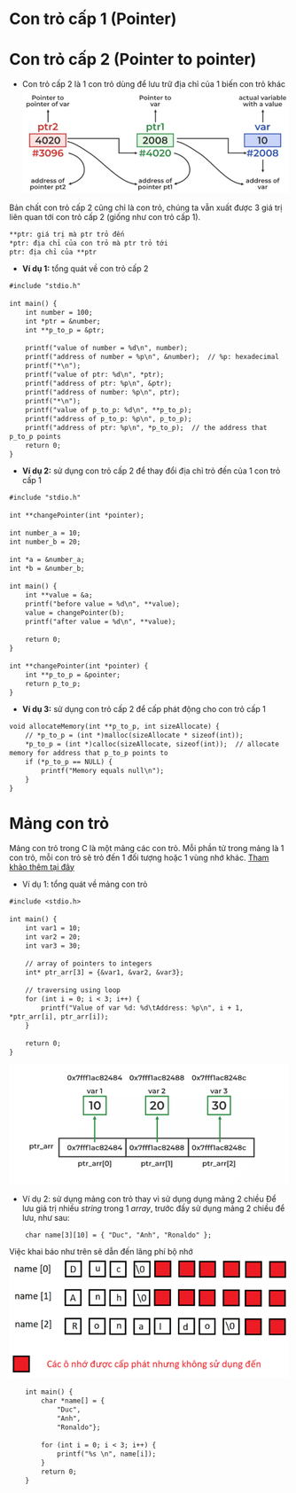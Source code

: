 # Con trỏ cấp 1 (Pointer)

# Con trỏ cấp 2 (Pointer to pointer)

- Con trỏ cấp 2 là 1 con trỏ dùng để lưu trữ địa chỉ của 1 biến con trỏ khác
  ![Minh họa](./ExamplePictures/pointer_1.png)

Bản chất con trỏ cấp 2 cũng chỉ là con trỏ, chúng ta vẫn xuất được 3 giá trị liên quan tới con trỏ cấp 2 (giống như con trỏ cấp 1).

```
**ptr: giá trị mà ptr trỏ đến
*ptr: địa chỉ của con trỏ mà ptr trỏ tới
ptr: địa chỉ của **ptr
```

- **Ví dụ 1:** tổng quát về con trỏ cấp 2

```
#include "stdio.h"

int main() {
    int number = 100;
    int *ptr = &number;
    int **p_to_p = &ptr;

    printf("value of number = %d\n", number);
    printf("address of number = %p\n", &number);  // %p: hexadecimal
    printf("*\n");
    printf("value of ptr: %d\n", *ptr);
    printf("address of ptr: %p\n", &ptr);
    printf("address of number: %p\n", ptr);
    printf("*\n");
    printf("value of p_to_p: %d\n", **p_to_p);
    printf("address of p_to_p: %p\n", p_to_p);
    printf("address of ptr: %p\n", *p_to_p);  // the address that p_to_p points
    return 0;
}
```

- **Ví dụ 2:** sử dụng con trỏ cấp 2 để thay đổi địa chỉ trỏ đến của 1 con trỏ cấp 1

```
#include "stdio.h"

int **changePointer(int *pointer);

int number_a = 10;
int number_b = 20;

int *a = &number_a;
int *b = &number_b;

int main() {
    int **value = &a;
    printf("before value = %d\n", **value);
    value = changePointer(b);
    printf("after value = %d\n", **value);

    return 0;
}

int **changePointer(int *pointer) {
    int **p_to_p = &pointer;
    return p_to_p;
}
```

- **Ví dụ 3:** sử dụng con trỏ cấp 2 để cấp phát động cho con trỏ cấp 1

```
void allocateMemory(int **p_to_p, int sizeAllocate) {
    // *p_to_p = (int *)malloc(sizeAllocate * sizeof(int));
    *p_to_p = (int *)calloc(sizeAllocate, sizeof(int));  // allocate memory for address that p_to_p points to
    if (*p_to_p == NULL) {
        printf("Memory equals null\n");
    }
}
```

# Mảng con trỏ

Mảng con trỏ trong C là một mảng các con trỏ. Mỗi phần tử trong mảng là 1 con trỏ, mỗi con trỏ sẽ trỏ đến 1 đối tượng hoặc 1 vùng nhớ khác.
[Tham khảo thêm tại đây](https://www.geeksforgeeks.org/array-of-pointers-in-c/)

- Ví dụ 1: tổng quát về mảng con trỏ

```
#include <stdio.h>

int main() {
    int var1 = 10;
    int var2 = 20;
    int var3 = 30;

    // array of pointers to integers
    int* ptr_arr[3] = {&var1, &var2, &var3};

    // traversing using loop
    for (int i = 0; i < 3; i++) {
        printf("Value of var %d: %d\tAddress: %p\n", i + 1, *ptr_arr[i], ptr_arr[i]);
    }

    return 0;
}
```

![Mảng con trỏ](./ExamplePictures/pointer_2.png)

- Ví dụ 2: sử dụng mảng con trỏ thay vì sử dụng dụng mảng 2 chiều
  Để lưu giá trị nhiều _string_ trong 1 _array_, trước đấy sử dụng mảng 2 chiều để lưu, như sau:

```
    char name[3][10] = { "Duc", "Anh", "Ronaldo" };
```

Việc khai báo như trên sẽ dẫn đến lãng phí bộ nhớ
![Mảng con trỏ](./ExamplePictures/pointer_3.png)

```
    int main() {
        char *name[] = {
            "Duc",
            "Anh",
            "Ronaldo"};

        for (int i = 0; i < 3; i++) {
            printf("%s \n", name[i]);
        }
        return 0;
    }
```

